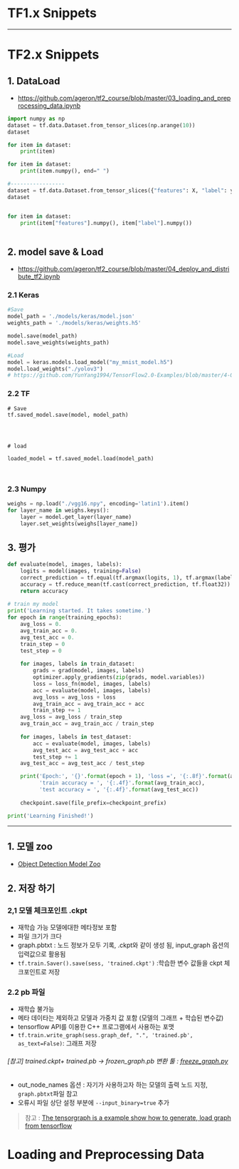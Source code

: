 # TF1.x Snippets





---

# TF2.x Snippets


## 1. DataLoad 
- https://github.com/ageron/tf2_course/blob/master/03_loading_and_preprocessing_data.ipynb

```python 
import numpy as np
dataset = tf.data.Dataset.from_tensor_slices(np.arange(10))
dataset

for item in dataset:
    print(item)

for item in dataset:
    print(item.numpy(), end=" ")

#-----------------
dataset = tf.data.Dataset.from_tensor_slices({"features": X, "label": y})
dataset


for item in dataset:
    print(item["features"].numpy(), item["label"].numpy())
    
```

## 2. model save & Load
- https://github.com/ageron/tf2_course/blob/master/04_deploy_and_distribute_tf2.ipynb


### 2.1 Keras 

```python 
#Save
model_path = './models/keras/model.json'
weights_path = './models/keras/weights.h5'

model.save(model_path)
model.save_weights(weights_path)

#Load
model = keras.models.load_model("my_mnist_model.h5")
model.load_weights("./yolov3") 
# https://github.com/YunYang1994/TensorFlow2.0-Examples/blob/master/4-Object_Detection/YOLOV3/test.py
```

### 2.2 TF

```pythbon 
# Save 
tf.saved_model.save(model, model_path)




# load

loaded_model = tf.saved_model.load(model_path)



```

### 2.3 Numpy

```python 
weighs = np.load("./vgg16.npy", encoding='latin1').item()
for layer_name in weighs.keys():
    layer = model.get_layer(layer_name)
    layer.set_weights(weighs[layer_name])

```


## 3. 평가 

```python 
def evaluate(model, images, labels):
    logits = model(images, training=False)
    correct_prediction = tf.equal(tf.argmax(logits, 1), tf.argmax(labels, 1))
    accuracy = tf.reduce_mean(tf.cast(correct_prediction, tf.float32))
    return accuracy
    
# train my model
print('Learning started. It takes sometime.')
for epoch in range(training_epochs):
    avg_loss = 0.
    avg_train_acc = 0.
    avg_test_acc = 0.
    train_step = 0
    test_step = 0
    
    for images, labels in train_dataset:
        grads = grad(model, images, labels)                
        optimizer.apply_gradients(zip(grads, model.variables))
        loss = loss_fn(model, images, labels)
        acc = evaluate(model, images, labels)
        avg_loss = avg_loss + loss
        avg_train_acc = avg_train_acc + acc
        train_step += 1
    avg_loss = avg_loss / train_step
    avg_train_acc = avg_train_acc / train_step
    
    for images, labels in test_dataset:        
        acc = evaluate(model, images, labels)        
        avg_test_acc = avg_test_acc + acc
        test_step += 1    
    avg_test_acc = avg_test_acc / test_step    

    print('Epoch:', '{}'.format(epoch + 1), 'loss =', '{:.8f}'.format(avg_loss), 
          'train accuracy = ', '{:.4f}'.format(avg_train_acc), 
          'test accuracy = ', '{:.4f}'.format(avg_test_acc))
    
    checkpoint.save(file_prefix=checkpoint_prefix)

print('Learning Finished!')


```

---


## 1. 모델 zoo

- [Object Detection Model Zoo](https://github.com/tensorflow/models/blob/master/object_detection/g3doc/detection_model_zoo.md)

## 2. 저장 하기 

### 2,1 모델 체크포인트 .ckpt 
- 재학습 가능 모델에대한 메타정보 포함 
- 파일 크기가 크다 
- graph.pbtxt : 노드 정보가 모두 기록, .ckpt와 같이 생성 됨, input_graph 옵션의 입력값으로 활용됨 
- `tf.train.Saver().save(sess, 'trained.ckpt')` :학습한 변수 값들을  ckpt 체크포인트로 저장


### 2.2 pb 파일
- 재학습 불가능 
- 메타 데이타는 제외하고 모델과 가중치 값 포함 (모델의 그래프 + 학습된 변수값)
- tensorflow API를 이용한 C++ 프로그램에서 사용하는 포맷
- `tf.train.write_graph(sess.graph_def, ".", 'trained.pb', as_text=False)`: 그래프 저장


###### [참고] trained.ckpt+ trained.pb -> frozen_graph.pb 변환 툴 : [freeze_graph.py](https://github.com/tensorflow/tensorflow/blob/master/tensorflow/python/tools/freeze_graph.py)
- out_node_names 옵션 : 자기가 사용하고자 하는 모델의 출력 노드 지정, `graph.pbtxt`파일 참고 
- 오류시 파일 상단 설정 부분에 `--input_binary=true` 추가 


> 참고 : [The tensorgraph is a example show how to generate, load graph from tensorflow](https://github.com/JackyTung/tensorgraph)



# Loading and Preprocessing Data
